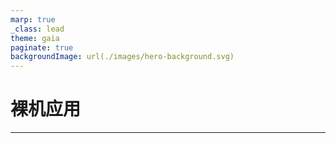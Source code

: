 ```yaml
---
marp: true
_class: lead
theme: gaia
paginate: true
backgroundImage: url(./images/hero-background.svg)
---
```


# 裸机应用

---

